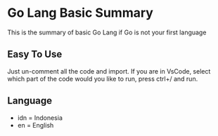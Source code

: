 # Go Lang Basic Summary
 This is the summary of basic Go Lang if Go is not your first language
 
 
 ## Easy To Use
 
 Just un-comment all the code and import. If you are in VsCode, select which part of the code would you like to run, press ctrl+/ and run.
 
 ## Language
 
-  idn = Indonesia
- en = English
